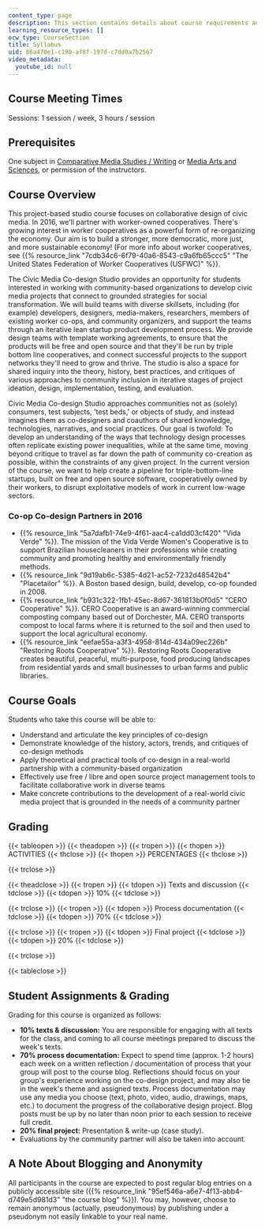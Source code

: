 ```yaml
---
content_type: page
description: This section contains details about course requirements and expectations.
learning_resource_types: []
ocw_type: CourseSection
title: Syllabus
uid: 86a470e1-c190-af8f-197d-c7dd0a7b2567
video_metadata:
  youtube_id: null
---
```


Course Meeting Times
--------------------

Sessions: 1 session / week, 3 hours / session

Prerequisites
-------------

One subject in [Comparative Media Studies / Writing](./resolveuid/ecb0f9e16a968cb037f627ab03a7b68d) or [Media Arts and Sciences](./resolveuid/a563bc204ee7e82ea8b85631e6dd8e16), or permission of the instructors.

Course Overview
---------------

This project-based studio course focuses on collaborative design of civic media. In 2016, we'll partner with worker-owned cooperatives. There's growing interest in worker cooperatives as a powerful form of re-organizing the economy. Our aim is to build a stronger, more democratic, more just, and more sustainable economy! (For more info about worker cooperatives, see {{% resource_link "7cdb34c6-6f79-40a6-8543-c9a6fb65ccc5" "The United States Federation of Worker Cooperatives (USFWC)" %}}.

The Civic Media Co-design Studio provides an opportunity for students interested in working with community-based organizations to develop civic media projects that connect to grounded strategies for social transformation. We will build teams with diverse skillsets, including (for example) developers, designers, media-makers, researchers, members of existing worker co-ops, and community organizers, and support the teams through an iterative lean startup product development process. We provide design teams with template working agreements, to ensure that the products will be free and open source and that they'll be run by triple bottom line cooperatives, and connect successful projects to the support networks they'll need to grow and thrive. The studio is also a space for shared inquiry into the theory, history, best practices, and critiques of various approaches to community inclusion in iterative stages of project ideation, design, implementation, testing, and evaluation.

Civic Media Co-design Studio approaches communities not as (solely) consumers, test subjects, 'test beds,' or objects of study, and instead imagines them as co-designers and coauthors of shared knowledge, technologies, narratives, and social practices. Our goal is twofold: To develop an understanding of the ways that technology design processes often replicate existing power inequalities, while at the same time, moving beyond critique to travel as far down the path of community co-creation as possible, within the constraints of any given project. In the current version of the course, we want to help create a pipeline for triple-bottom-line startups, built on free and open source software, cooperatively owned by their workers, to disrupt exploitative models of work in current low-wage sectors.

### Co-op Co-design Partners in 2016

*   {{% resource_link "5a7dafb1-74e9-4f61-aac4-ca1dd03cf420" "Vida Verde" %}}. The mission of the Vida Verde Women's Cooperative is to support Brazilian housecleaners in their professions while creating community and promoting healthy and environmentally friendly methods.
*   {{% resource_link "9d19ab6c-5385-4d21-ac52-7232d48542b4" "Placetailor" %}}. A Boston based design, build, develop, co-op founded in 2008.
*   {{% resource_link "b931c322-1fb1-45ec-8d67-361813b0f0d5" "CERO Cooperative" %}}. CERO Cooperative is an award-winning commercial composting company based out of Dorchester, MA. CERO transports compost to local farms where it is returned to the soil and then used to support the local agricultural economy.
*   {{% resource_link "eefae55a-a3f3-4958-814d-434a09ec226b" "Restoring Roots Cooperative" %}}. Restoring Roots Cooperative creates beautiful, peaceful, multi-purpose, food producing landscapes from residential yards and small businesses to urban farms and public libraries.

Course Goals
------------

Students who take this course will be able to:

*   Understand and articulate the key principles of co-design
*   Demonstrate knowledge of the history, actors, trends, and critiques of co-design methods
*   Apply theoretical and practical tools of co-design in a real-world partnership with a community-based organization
*   Effectively use free / libre and open source project management tools to facilitate collaborative work in diverse teams
*   Make concrete contributions to the development of a real-world civic media project that is grounded in the needs of a community partner

Grading
-------

{{< tableopen >}}
{{< theadopen >}}
{{< tropen >}}
{{< thopen >}}
ACTIVITIES
{{< thclose >}}
{{< thopen >}}
PERCENTAGES
{{< thclose >}}

{{< trclose >}}

{{< theadclose >}}
{{< tropen >}}
{{< tdopen >}}
Texts and discussion
{{< tdclose >}}
{{< tdopen >}}
10%
{{< tdclose >}}

{{< trclose >}}
{{< tropen >}}
{{< tdopen >}}
Process documentation
{{< tdclose >}}
{{< tdopen >}}
70%
{{< tdclose >}}

{{< trclose >}}
{{< tropen >}}
{{< tdopen >}}
Final project
{{< tdclose >}}
{{< tdopen >}}
20%
{{< tdclose >}}

{{< trclose >}}

{{< tableclose >}}

Student Assignments & Grading
-----------------------------

Grading for this course is organized as follows:

*   **10% texts & discussion:** You are responsible for engaging with all texts for the class, and coming to all course meetings prepared to discuss the week's texts.
*   **70% process documentation:** Expect to spend time (approx. 1-2 hours) each week on a written reflection / documentation of process that your group will post to the course blog. Reflections should focus on your group's experience working on the co-design project, and may also tie in the week's theme and assigned texts. Process documentation may use any media you choose (text, photo, video, audio, drawings, maps, etc.) to document the progress of the collaborative design project. Blog posts must be up by no later than noon prior to each session to receive full credit.
*   **20% final project:** Presentation & write-up (case study).
*   Evaluations by the community partner will also be taken into account.

A Note About Blogging and Anonymity
-----------------------------------

All participants in the course are expected to post regular blog entries on a publicly accessible site ({{% resource_link "95ef546a-a6e7-4f13-abb4-d749e5d981d3" "the course blog" %}}). You may, however, choose to remain anonymous (actually, pseudonymous) by publishing under a pseudonym not easily linkable to your real name.